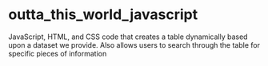 # outta_this_world_javascript
JavaScript, HTML, and CSS code that creates a table dynamically based upon a dataset we provide. Also allows users to search through the table for specific pieces of information
